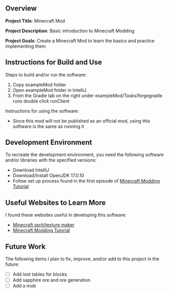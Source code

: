 ## Overview

**Project Title**: Minecraft Mod

**Project Description**: Basic introduction to Minecraft Modding

**Project Goals**: Create a Minecraft Mod to learn the basics and practice implementing them

## Instructions for Build and Use

Steps to build and/or run the software:

1. Copy exampleMod folder
2. Open exampleMod folder in IntelliJ
3. From the Gradle tab on the right under exampleMod/Tasks/forgegradle runs double click runClient 

Instructions for using the software:

- Since this mod will not be published as an official mod, using this software is the same as running it

## Development Environment 

To recreate the development environment, you need the following software and/or libraries with the specified versions:

* Download IntelliJ
* Download/Install OpenJDK 17.0.10
* Follow set up process found in the first episode of [Minecraft Modding Tutorial](https://www.youtube.com/watch?v=55qUIf3GMss&list=PLKGarocXCE1H9Y21-pxjt5Pt8bW14twa-)

## Useful Websites to Learn More

I found these websites useful in developing this software:

* [Minecraft sprit/texture maker](https://minecraft.novaskin.me/resourcepacks)
* [Minecraft Modding Tutorial](https://www.youtube.com/watch?v=55qUIf3GMss&list=PLKGarocXCE1H9Y21-pxjt5Pt8bW14twa-)

## Future Work

The following items I plan to fix, improve, and/or add to this project in the future:

* [ ] Add loot tables for blocks
* [ ] Add sapphire ore and ore generation 
* [ ] Add a mob
